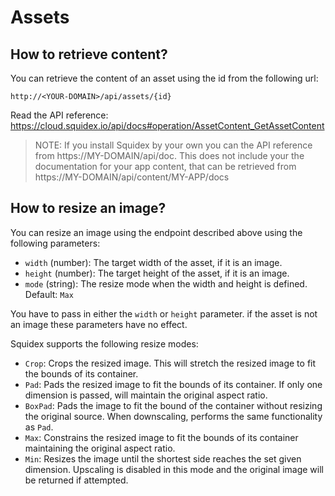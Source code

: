 # Assets

## How to retrieve content?

You can retrieve the content of an asset using the id from the following url:

    http://<YOUR-DOMAIN>/api/assets/{id}

Read the API reference: https://cloud.squidex.io/api/docs#operation/AssetContent_GetAssetContent

> NOTE: If you install Squidex by your own you can the API reference from https://MY-DOMAIN/api/doc. This does not include your the documentation for your app content, that can be retrieved from https://MY-DOMAIN/api/content/MY-APP/docs

## How to resize an image?

You can resize an image using the endpoint described above using the following parameters:

* `width` (number): The target width of the asset, if it is an image.
* `height` (number): The target height of the asset, if it is an image.
* `mode` (string): The resize mode when the width and height is defined. Default: `Max`

You have to pass in either the `width` or `height` parameter. if the asset is not an image these parameters have no effect.

Squidex supports the following resize modes:


* `Crop`: Crops the resized image. This will stretch the resized image to fit the bounds of its container.
* `Pad`: Pads the resized image to fit the bounds of its container. If only one dimension is passed, will maintain the original aspect ratio.
* `BoxPad`: Pads the image to fit the bound of the container without resizing the original source. When downscaling, performs the same functionality as `Pad`.
* `Max`: Constrains the resized image to fit the bounds of its container maintaining the original aspect ratio.
* `Min`: Resizes the image until the shortest side reaches the set given dimension. Upscaling is disabled in this mode and the original image will be returned if attempted. 
